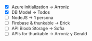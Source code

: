 - [x] Azure initialization -> Arroniz
- [x] DB Model -> Todos
- [ ] NodeJS -> 1 persona
- [ ] Firebase & thunkable -> Erick
- [ ] API Bloob Storage -> Sofía
- [ ] APIs for thunkable -> Arroniz y Gerald
